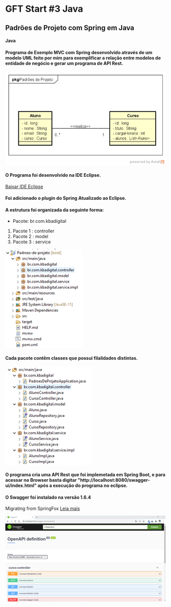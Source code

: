 # GFT Start #3 Java
## Padrões de Projeto com Spring em Java
#### Java

#### Programa de Exemplo MVC com Spring desenvolvido através de um modelo UML feito por mim para exemplificar a relação entre modelos de entidade de negócio e gerar um programa de API Rest.


![UML do Projeto](https://github.com/KatarineAlbuquerque/padroes-de-projetos-spring-gft/blob/main/images/padroes_projeto.png)


#### O Programa foi desenvolvido na IDE Eclipse.
[Baixar IDE Eclipse](https://www.eclipse.org/downloads/)

#### Foi adicionado o plugin do Spring Atualizado ao Eclipse.

#### A estrutura foi organizada da seguinte forma:

- Pacote: br.com.kbadigital

1. Pacote 1 : controller
2. Pacote 2 : model
3. Pacote 3 : service

![Pacotes](https://github.com/KatarineAlbuquerque/padroes-de-projetos-spring-gft/blob/main/images/pacotes.png)

#### Cada pacote contêm classes que possui filalidades distintas.

![Pacotes e Classes](https://github.com/KatarineAlbuquerque/padroes-de-projetos-spring-gft/blob/main/images/divisao-de-pacotes.png)

#### O programa cria uma API Rest que foi implemetada em Spring Boot, e para acessar no Browser basta digitar "http://localhost:8080/swagger-ui/index.html" após a execução do programa no eclipse.

#### O Swagger foi instalado na versão 1.6.4
Migrating from SpringFox [Leia mais](https://springdoc.org/#migrating-from-springfox)

![API Swagger](https://github.com/KatarineAlbuquerque/padroes-de-projetos-spring-gft/blob/main/images/swagger.png)